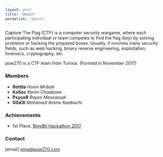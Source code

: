 ```yaml
---
layout: post
title: "About"
permalink: /about/
---
```


Capture The Flag (CTF) is a computer security wargame, where each participating individual or team competes to find the flag (key) by solving problems or hacking the prepared boxes. Usually, it involves many security fields, such as web hacking, binary reverse engineering, exploitation, forensics, cryptography, etc.

pow270 is a CTF team from Tunisia.
(Formed in November 2017)

### Members

- **Rettila** <cite>Hosni Mribah</cite>
- **KaSec** <cite>Karim Chaabane</cite>
- **PsycoR** <cite>Rayen Messaoudi</cite>
- **G0d3l** <cite>Mohamed Amine Kaabachi</cite>

### Achievements

- 1st Place, [BmyBit Hackathon 2017](https://bmybit.com/)

### Contact
[email] ping@pow270.com
